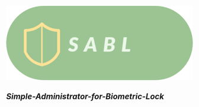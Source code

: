 ![](https://raw.githubusercontent.com/NospEnterprise/ressources/main/imageonline-co-roundcorner.png)
## *Simple-Administrator-for-Biometric-Lock*
